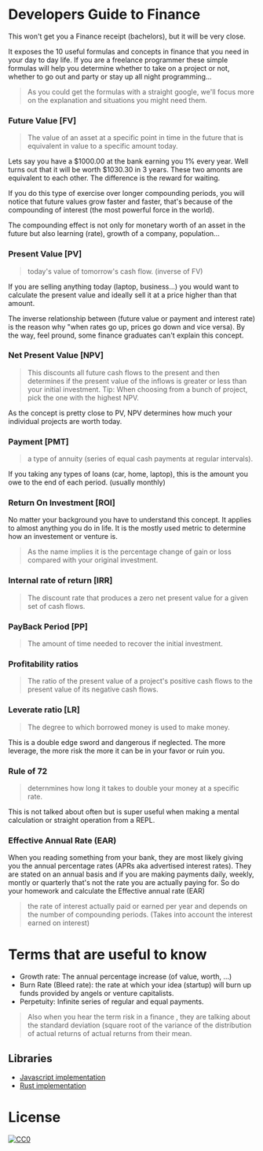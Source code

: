 # Developers Guide to Finance

This won't get you a Finance receipt (bachelors), but it will be very close.

It exposes the 10 useful formulas and concepts in finance that you need in your day to day life. If you are a freelance programmer these simple formulas will help you determine whether to take on a project or not, whether to go out and party or stay up all night programming...

> As you could get the formulas with a straight google, we'll focus more on the explanation and situations you might need them.

### Future Value [FV]

> The value of an asset at a specific point in time in the future that is equivalent in value to a specific amount today. 

Lets say you have a $1000.00 at the bank earning you 1% every year. Well turns out that it will be worth $1030.30 in 3 years. These two amonts are equivalent to each other. The difference is the reward for waiting.

If you do this type of exercise over longer compounding periods, you will notice that future values grow faster and faster, that's because of the compounding of interest (the most powerful force in the world).

The compounding effect is not only for monetary worth of an asset in the future but also learning (rate), growth of a company, population...

### Present Value [PV]

> today's value of tomorrow's cash flow. (inverse of FV)

If you are selling anything today (laptop, business...) you would want to calculate the present value and ideally sell it at a price higher than that amount.

The inverse relationship between (future value or payment and interest rate) is the reason why "when rates go up, prices go down and vice versa). By the way, feel pround, some finance graduates can't explain this concept.

### Net Present Value [NPV]

> This discounts all future cash flows to the present and then determines if the present value of the inflows is greater or less than your initial investment. Tip: When choosing from a bunch of project, pick the one with the highest NPV.

As the concept is pretty close to PV, NPV determines how much your individual projects are worth today.

### Payment [PMT]

> a type of annuity (series of equal cash payments at regular intervals).

If you taking any types of loans (car, home, laptop), this is the amount you owe to the end of each period. (usually monthly)

### Return On Investment [ROI]

No matter your background you have to understand this concept. It applies to almost anything you do in life. It is the mostly used metric to determine how an investement or venture is.

> As the name implies it is the percentage change of gain or loss compared with your original investment.

### Internal rate of return [IRR]

> The discount rate that produces a zero net present value for a given set of cash flows.



### PayBack Period [PP]

> The amount of time needed to recover the initial investment.

### Profitability ratios

> The ratio of the present value of a project's positive cash flows to the present value of its negative cash flows.


### Leverate ratio [LR]

> The degree to which borrowed money is used to make money.

This is a double edge sword and dangerous if neglected. The more leverage, the more risk the more it can be in your favor or ruin you.

### Rule of 72

> deternmines how long it takes to double your money at a specific rate.

This is not talked about often but is super useful when making a mental calculation or straight operation from a REPL.

### Effective Annual Rate (EAR)

When you reading something from your bank, they are most likely giving you the annual percentage rates (APRs aka advertised interest rates). They are stated on an annual basis and if you are making payments daily, weekly, montly or quarterly that's not the rate you are actually paying for. So do your homework and calculate the Effective annual rate (EAR)

> the rate of interest actually paid or earned per year and depends on the number of compounding periods. (Takes into account the interest earned on interest)

# Terms that are useful to know 

* Growth rate: The annual percentage increase (of value, worth, ...)
* Burn Rate (Bleed rate): the rate at which your idea (startup) will burn up funds provided by angels or venture capitalists.
* Perpetuity: Infinite series of regular and equal payments.

> Also when you hear the term risk in a finance , they are talking about the standard deviation (square root of the variance of the distribution of actual returns of actual returns from their mean.

## Libraries

* [Javascript implementation](https://github.com/essamjoubori/finance.js)
* [Rust implementation](https://github.com/mohamedhayibor/finance)

# License
[![CC0](http://mirrors.creativecommons.org/presskit/buttons/88x31/svg/cc-zero.svg)](https://creativecommons.org/publicdomain/zero/1.0/)
